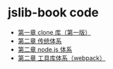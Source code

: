 # jslib-book code

- [第一章 clone 库（第一版）](./cp1)
- [第二章 传统体系](./cp2/native)
- [第二章 node.js 体系](./cp2/node)
- [第二章 工具库体系（webpack）](./cp2/webpack)
